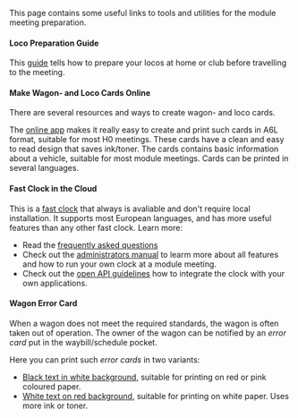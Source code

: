 ﻿This page contains some useful links to tools and utilities for the module meeting preparation.

#### Loco Preparation Guide
This [guide](/tools/locopreparationguide) tells how to prepare your locos at home or club before travelling to the meeting.

#### Make Wagon- and Loco Cards Online
There are several resources and ways to create wagon- and loco cards. 

The [online app](https://wagoncardapp.azurewebsites.net/) makes it really easy to create and print such cards in A6L format, suitable for most H0 meetings.
These cards have a clean and easy to read design that saves ink/toner. 
The cards contains basic information about a vehicle, suitable for most module meetings. 
Cards can be printed in several languages.

#### Fast Clock in the Cloud
This is a [fast clock](https://telluriantrainsclocksappserver.azurewebsites.net/) 
that always is avaliable and don't require local installation.
It supports most European languages, and has more useful features than any other fast clock. Learn more:
- Read the [frequently asked questions](https://github.com/tellurianinteractive/Tellurian.Trains.ModuleMeetingApp/wiki/Frequently-Asked-Questions)
- Check out the [administrators manual](https://github.com/tellurianinteractive/Tellurian.Trains.ModuleMeetingApp/wiki/Administrators-Manual)
to learm more about all features and how to run your own clock at a module meeting.
- Check out the [open API guidelines](https://github.com/tellurianinteractive/Tellurian.Trains.ModuleMeetingApp/wiki/API-Guidelines) 
how to integrate the clock with your own applications.


#### Wagon Error Card
When a wagon does not meet the required standards, the wagon is often taken out of operation.
The owner of the wagon can be notified by an *error card* put in the waybill/schedule pocket.

Here you can print such *error cards* in two variants:
- [Black text in white background](/tools/wagonerrorcards/true), suitable for printing on red or pink coloured paper.
- [White text on red background](/tools/wagonerrorcards), suitable for printing on white paper. Uses more ink or toner.


